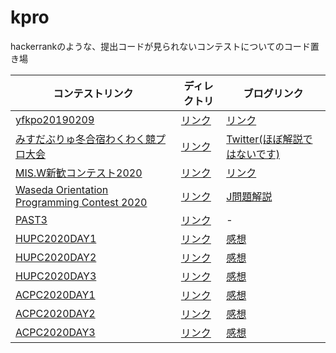 # kpro

hackerrankのような、提出コードが見られないコンテストについてのコード置き場

| コンテストリンク | ディレクトリ | ブログリンク |
|-|-|-|
| [yfkpo20190209](https://www.hackerrank.com/contests/yfkpo20190209/challenges) | [リンク](https://github.com/emtsubasa/kpro/tree/master/yfkpo20190209) | [リンク](https://emtubasa.hateblo.jp/entry/2019/02/12/210000) |
| [みすだぶりゅ冬合宿わくわく競プロ大会](https://www.hackerrank.com/contests/misw-wintercontest2020/challenges) | [リンク](https://github.com/emtsubasa/kpro/tree/master/misw-wintercontest2020) | [Twitter(ほぼ解説ではないです)](https://twitter.com/emtsu_ba/status/1234782235598868480) |
| [MIS.W新歓コンテスト2020](https://www.hackerrank.com/contests/misw-welcomecontest2020/challenges) | [リンク](https://github.com/emtsubasa/kpro/tree/master/misw-welcomecontest2020) | [リンク](https://emtubasa.hateblo.jp/entry/2020/04/23/210517) |
| [Waseda Orientation Programming Contest 2020](https://wpcs2.herokuapp.com/contests/12) | [リンク](https://github.com/emtsubasa/kpro/tree/master/wasedaorientation2020) | [J問題解説](https://emtubasa.hateblo.jp/entry/2020/05/16/162609) |
| [PAST3](https://atcoder.jp/contests/past202005-open) | [リンク](https://github.com/emtsubasa/kpro/tree/master/past3) | - |
| [HUPC2020DAY1](https://onlinejudge.u-aizu.ac.jp/services/room.html#HUPC2020Day1/info) | [リンク](https://github.com/emtsubasa/kpro/tree/master/hupc2020/day1) | [感想](https://emtubasa.hateblo.jp/entry/2020/09/14/165634) | 
| [HUPC2020DAY2](https://onlinejudge.u-aizu.ac.jp/services/room.html#HUPC2020Day2/info) | [リンク](https://github.com/emtsubasa/kpro/tree/master/hupc2020/day2) | [感想](https://emtubasa.hateblo.jp/entry/2020/09/15/190918) | 
| [HUPC2020DAY3](https://onlinejudge.u-aizu.ac.jp/services/room.html#HUPC2020Day3/info) | [リンク](https://github.com/emtsubasa/kpro/tree/master/hupc2020/day3) | [感想](https://emtubasa.hateblo.jp/entry/2020/09/16/214444) | 
| [ACPC2020DAY1](https://onlinejudge.u-aizu.ac.jp/services/room.html#ACPC2020Day1/info) | [リンク](https://github.com/emtsubasa/kpro/tree/master/acpc2020/day1) | [感想](https://emtubasa.hateblo.jp/entry/2020/09/19/164328) | 
| [ACPC2020DAY2](https://onlinejudge.u-aizu.ac.jp/services/room.html#ACPC2020Day2/info) | [リンク](https://github.com/emtsubasa/kpro/tree/master/acpc2020/day2) | [感想](https://emtubasa.hateblo.jp/entry/2020/09/20/174119) | 
| [ACPC2020DAY3](https://onlinejudge.u-aizu.ac.jp/services/room.html#ACPC2020Day3/info) | [リンク](https://github.com/emtsubasa/kpro/tree/master/acpc2020/day3) | [感想](https://emtubasa.hateblo.jp/entry/2020/09/21/171449) | 